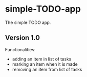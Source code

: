 # simple-TODO-app
The simple TODO app.

Version 1.0
-----------
Functionalities:
- adding an item in list of tasks
- marking an item when it is made
- removing an item from list of tasks
